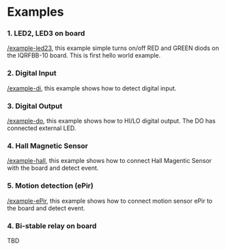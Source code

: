 # Examples

### 1. LED2, LED3 on board

 [/example-led23](example-led23), this example simple turns on/off RED and GREEN diods on the IQRFBB-10 board. This is first hello world example.

### 2. Digital Input

 [/example-di](example-di), this example shows how to detect digital input.

### 3. Digital Output

 [/example-do](example-do), this example shows how to HI/LO digital output. The DO has connected external LED.

### 4. Hall Magnetic Sensor

 [/example-hall](example-hall), this example shows how to connect Hall Magentic Sensor with the board and detect event.

### 5. Motion detection (ePir)

 [/example-ePir](example-ePir), this example shows how to connect motion sensor ePir to the board and detect event.

### 4. Bi-stable relay on board

TBD
